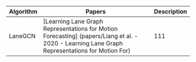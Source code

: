 | Algorithm | Papers | Description |
| --------- | ------ | ----------- |
| LaneGCN | [Learning Lane Graph Representations for Motion Forecasting] (papers/Liang et al. - 2020 - Learning Lane Graph Representations for Motion For) | 111 |
